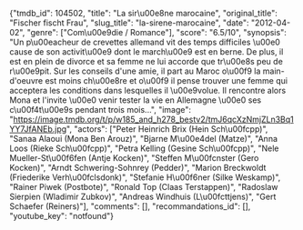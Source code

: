 {"tmdb_id": 104502, "title": "La sir\u00e8ne marocaine", "original_title": "Fischer fischt Frau", "slug_title": "la-sirene-marocaine", "date": "2012-04-02", "genre": ["Com\u00e9die / Romance"], "score": "6.5/10", "synopsis": "Un p\u00eacheur de crevettes allemand vit des temps difficiles \u00e0 cause de son activit\u00e9 dont le march\u00e9 est en berne. De plus, il est en plein de divorce et sa femme ne lui accorde que tr\u00e8s peu de r\u00e9pit. Sur les conseils d'une amie, il part au Maroc o\u00f9 la main-d'oeuvre est moins ch\u00e8re et o\u00f9 il pense trouver une femme qui acceptera les conditions dans lesquelles il \u00e9volue. Il rencontre alors Mona et l'invite \u00e0 venir tester la vie en Allemagne \u00e0 ses c\u00f4t\u00e9s pendant trois mois...", "image": "https://image.tmdb.org/t/p/w185_and_h278_bestv2/tmJ6qcXzNmjZLn3Bq1YY7JfANEb.jpg", "actors": ["Peter Heinrich Brix (Hein Sch\u00fcpp)", "Sanaa Alaoui (Mona Ben Arouz)", "Bjarne M\u00e4del (Matze)", "Anna Loos (Rieke Sch\u00fcpp)", "Petra Kelling (Gesine Sch\u00fcpp)", "Nele Mueller-St\u00f6fen (Antje Kocken)", "Steffen M\u00fcnster (Gero Kocken)", "Arndt Schwering-Sohnrey (Pedder)", "Marion Breckwoldt (Friederike Verh\u00fclsdonk)", "Stefanie H\u00f6ner (Silke Weskamp)", "Rainer Piwek (Postbote)", "Ronald Top (Claas Terstappen)", "Radoslaw Sierpien (Wladimir Zubkov)", "Andreas Windhuis (L\u00fcttjens)", "Gert Schaefer (Reiners)"], "comments": [], "recommandations_id": [], "youtube_key": "notfound"}